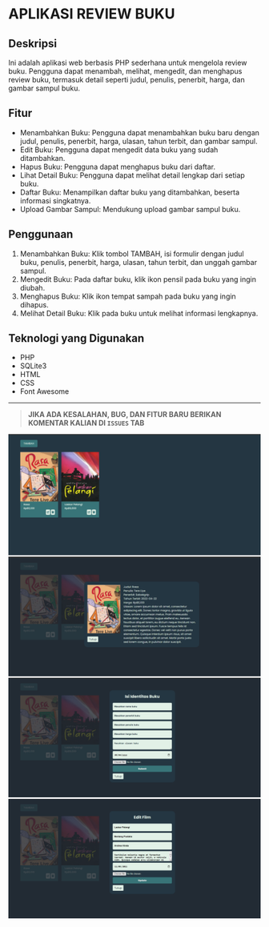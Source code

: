 # APLIKASI REVIEW BUKU

## Deskripsi

Ini adalah aplikasi web berbasis PHP sederhana untuk mengelola review buku. Pengguna dapat menambah, melihat, mengedit, dan menghapus review buku, termasuk detail seperti judul, penulis, penerbit, harga, dan gambar sampul buku.

## Fitur

- Menambahkan Buku: Pengguna dapat menambahkan buku baru dengan judul, penulis, penerbit, harga, ulasan, tahun terbit, dan gambar sampul.
- Edit Buku: Pengguna dapat mengedit data buku yang sudah ditambahkan.
- Hapus Buku: Pengguna dapat menghapus buku dari daftar.
- Lihat Detail Buku: Pengguna dapat melihat detail lengkap dari setiap buku.
- Daftar Buku: Menampilkan daftar buku yang ditambahkan, beserta informasi singkatnya.
- Upload Gambar Sampul: Mendukung upload gambar sampul buku.

## Penggunaan

1. Menambahkan Buku: Klik tombol TAMBAH, isi formulir dengan judul buku, penulis, penerbit, harga, ulasan, tahun terbit, dan unggah gambar sampul.
1. Mengedit Buku: Pada daftar buku, klik ikon pensil pada buku yang ingin diubah.
1. Menghapus Buku: Klik ikon tempat sampah pada buku yang ingin dihapus.
1. Melihat Detail Buku: Klik pada buku untuk melihat informasi lengkapnya.

## Teknologi yang Digunakan

- PHP
- SQLite3
- HTML
- CSS
- Font Awesome

---

> **JIKA ADA KESALAHAN, BUG, DAN FITUR BARU BERIKAN KOMENTAR KALIAN DI ``` ISSUES ``` TAB**

!["View All"](review.png)
!["Read One"](review2.png)
!["Add Book"](review3.png)
!["Edit Book"](review4.png)